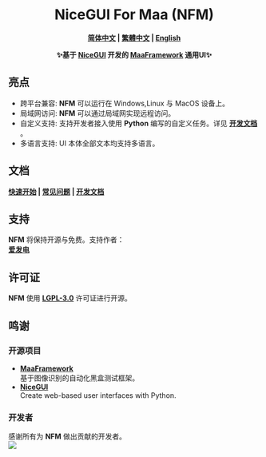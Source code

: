 <div align="center">

# NiceGUI For Maa (NFM)
**[简体中文]() | [繁體中文]() | [English]()**

**✨基于 **[NiceGUI](https://github.com/zauberzeug/nicegui)** 开发的 [MaaFramework](https://github.com/MaaXYZ/MaaFramework) 通用UI✨**
</div>

## 亮点
- 跨平台兼容: **NFM** 可以运行在 Windows,Linux 与 MacOS 设备上。
- 局域网访问: **NFM** 可以通过局域网实现远程访问。
- 自定义支持: 支持开发者接入使用 **Python** 编写的自定义任务。详见 **[开发文档](docs/zh-cn/2-1开发文档.md)** 。
- 多语言支持: UI 本体全部文本均支持多语言。

## 文档
**[快速开始](docs/zh-cn/0-1快速开始.md) | [常见问题](docs/zh-cn/1-1常见问题.mdd) | [开发文档](docs/zh-cn/2-1开发文档.md)**

## 支持
**NFM** 将保持开源与免费。支持作者：\
**[爱发电](https://ifdian.net/a/weinibuliu)**

## 许可证
**NFM** 使用 **[LGPL-3.0](LICENSE.md)** 许可证进行开源。
## 鸣谢
### 开源项目
- **[MaaFramework](https://github.com/MaaXYZ/MaaFramework)**\
基于图像识别的自动化黑盒测试框架。
- **[NiceGUI](https://github.com/zauberzeug/nicegui)**\
Create web-based user interfaces with Python.

### 开发者
感谢所有为 **NFM** 做出贡献的开发者。\
<a href="https://github.com/weinibuliu/NiceGUI-For-Maa/graphs/contributors">
  <img src="https://contrib.rocks/image?repo=weinibuliu/NiceGUI-For-Maa&max=1000" />
</a>
